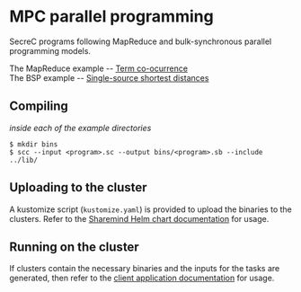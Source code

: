 # MPC parallel programming

SecreC programs following MapReduce and bulk-synchronous parallel programming models.

The MapReduce example -- [Term co-ocurrence](coocurrence)  
The BSP example -- [Single-source shortest distances](sssd)

## Compiling

_inside each of the example directories_
```
$ mkdir bins
$ scc --input <program>.sc --output bins/<program>.sb --include ../lib/
```

## Uploading to the cluster

A kustomize script (`kustomize.yaml`) is provided to upload the binaries to the clusters.
Refer to the [Sharemind Helm chart documentation](../helm/sharemind/README.md) for usage.

## Running on the cluster

If clusters contain the necessary binaries and the inputs for the tasks are generated, then refer to the [client application documentation](../client/README.md) for usage.
